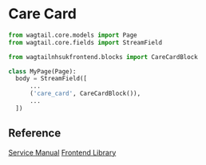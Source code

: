 # Care Card

```py
from wagtail.core.models import Page
from wagtail.core.fields import StreamField

from wagtailnhsukfrontend.blocks import CareCardBlock

class MyPage(Page):
  body = StreamField([
      ...
      ('care_card', CareCardBlock()),
      ...
  ])
```

## Reference

[Service Manual](https://beta.nhs.uk/service-manual/styles-components-patterns/care-cards)
[Frontend Library](https://github.com/nhsuk/nhsuk-frontend/tree/master/packages/components/care-card)
